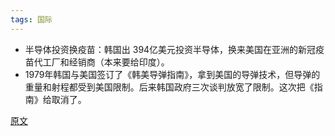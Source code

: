 ```yaml
---
tags: 国际
---
```




* 半导体投资换疫苗：韩国出 394亿美元投资半导体，换来美国在亚洲的新冠疫苗代工厂和经销商（本来要给印度）。
* 1979年韩国与美国签订了《韩美导弹指南》，拿到美国的导弹技术，但导弹的重量和射程都受到美国限制。后来韩国政府三次谈判放宽了限制。这次把《指南》给取消了。



[原文](https://mp.weixin.qq.com/s/RZ2_P1rzqvmKi0Tl61nSIg)

